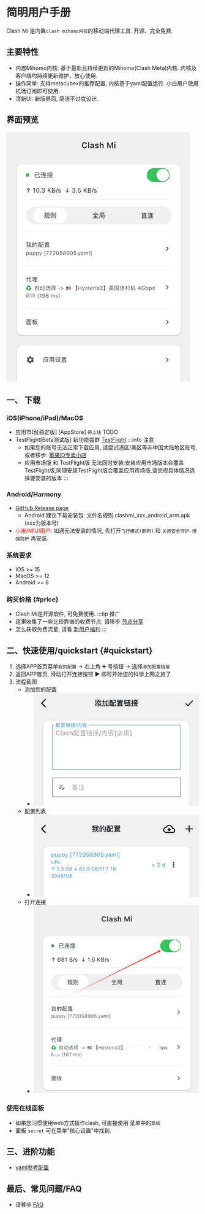 # 简明用户手册

Clash Mi 是内置`clash mihomo内核`的移动端代理工具. 开源、完全免费.


## 主要特性
- 内置Mihomo内核: 基于最新且持续更新的Mihomo(Clash Meta)内核. 内核及客户端均持续更新维护，放心使用.
- 操作简单: 支持metacubex的推荐配置, 内核基于yaml配置运行. 小白用户使用机场订阅即可使用.
- 清新UI: 新版界面, 简洁不过度设计.

## 界面预览
![cmi首页](./img/demo01.png)

## 一、 下载

### iOS(iPhone/iPad)/MacOS
- 应用市场[稳定版] [AppStore] `待上线` TODO
- TestFlight[Beta测试版]  新功能尝鲜 [TestFlight](https://testflight.apple.com/join/bjHXktB3)
:::info 注意
  - 如果您的账号无法正常下载应用, 请尝试港区/美区等非中国大陆地区账号,或者移步:  [苹果ID专卖小店](https://dot.karing.app/pi.html?r_c=xda)
  - 应用市场版 和 TestFlight版 无法同时安装:安装应用市场版本会覆盖TestFlight版,同理安装TestFlight版会覆盖应用市场版,请您视具体情况选择要安装的版本
:::

### Android/Harmony
- [GitHub Release page](https://github.com/KaringX/clashmi/releases/latest)
  - Android 建议下载安装包: 文件名规则 clashmi_xxx_android_arm.apk (xxx为版本号)
- <font color="red">小米/MIUI用户</font>: 如遇无法安装的情况, 先打开`飞行模式(断网)` 和 `关闭安全守护-增强防护` 再安装.

### 系统要求
-  IOS >= 15
-  MacOS >= 12
-  Android >= 8

### 购买价格 {#price}
- Clash Mi是开源软件, 可免费使用.
:::tip 推广
- 这里收集了一些比较靠谱的收费节点, 请移步 [节点分享](../page/sponsor.md#list)
- 怎么获取免费流量, 请看 [新用户福利](/newuser)
:::

## 二、快速使用/quickstart {#quickstart}
1. 选择APP首页菜单`我的配置` -> 右上角 ➕ 号按钮 -> 选择`添加配置链接`
2. 返回APP首页, 滑动打开连接按钮 ▶️ 即可开始您的科学上网之旅了
3. 流程截图
   - 添加您的配置
      - ![添加配置](./img/add-conf01.jpg)
   - 配置列表
      - ![添加完成](./img/add-conf02.jpg)
   - 打开连接
      - ![连接](./img/add-conf03.png)

### 使用在线面板
- 如果您习惯使用web方式操作clash, 可直接使用 菜单中的`面板`
- 面板 `secret` 可在菜单"核心设置"中找到.

## 三、进阶功能
- [yaml参考配置](/wiki/configuration-reference.md)

## 最后、常见问题/FAQ
- 请移步 [FAQ](./faq.md)

